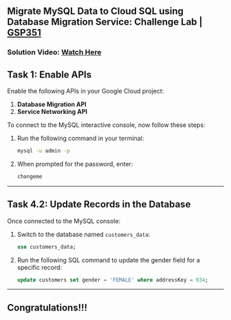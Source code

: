 
##  Migrate MySQL Data to Cloud SQL using Database Migration Service: Challenge Lab | [GSP351](https://www.cloudskillsboost.google/focuses/20393?parent=catalog)

###  **Solution Video:** [Watch Here]()


## **Task 1: Enable APIs**

Enable the following APIs in your Google Cloud project:
1. **Database Migration API**
2. **Service Networking API**



To connect to the MySQL interactive console, now follow these steps:

1. Run the following command in your terminal:
   ```bash
   mysql -u admin -p
   ```

2. When prompted for the password, enter:
   ```bash
   changeme
   ```

---

## **Task 4.2: Update Records in the Database**

Once connected to the MySQL console:

1. Switch to the database named `customers_data`:
   ```sql
   use customers_data;
   ```

2. Run the following SQL command to update the gender field for a specific record:
   ```sql
   update customers set gender = 'FEMALE' where addressKey = 934;
   ```

---

## Congratulations!!!


